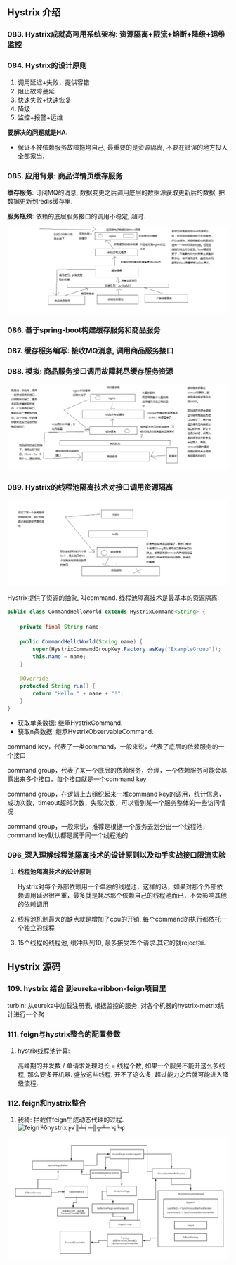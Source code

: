 ## Hystrix 介绍



### 083. Hystrix成就高可用系统架构: 资源隔离+限流+熔断+降级+运维监控



### 084. Hystrix的设计原则

1. 调用延迟+失败，提供容错
2. 阻止故障蔓延
3. 快速失败+快速恢复
4. 降级
5. 监控+报警+运维

**要解决的问题就是HA.**

- 保证不被依赖服务故障拖垮自己, 最重要的是资源隔离, 不要在错误的地方投入全部家当.



### 085. 应用背景: 商品详情页缓存服务

**缓存服务**: 订阅MQ的消息, 数据变更之后调用底层的数据源获取更新后的数据, 把数据更新到redis缓存里.

**服务瓶颈:** 依赖的底层服务接口的调用不稳定, 超时.

![大型电商网站的详情页系统的架构](4.%20Hystrix.assets/%E5%A4%A7%E5%9E%8B%E7%94%B5%E5%95%86%E7%BD%91%E7%AB%99%E7%9A%84%E8%AF%A6%E6%83%85%E9%A1%B5%E7%B3%BB%E7%BB%9F%E7%9A%84%E6%9E%B6%E6%9E%84.png)



### 086. 基于spring-boot构建缓存服务和商品服务



### 087. 缓存服务编写: 接收MQ消息, 调用商品服务接口



### 088. 模拟: 商品服务接口调用故障耗尽缓存服务资源

![商品服务接口导致缓存服务资源耗尽的问题](4.%20Hystrix.assets/%E5%95%86%E5%93%81%E6%9C%8D%E5%8A%A1%E6%8E%A5%E5%8F%A3%E5%AF%BC%E8%87%B4%E7%BC%93%E5%AD%98%E6%9C%8D%E5%8A%A1%E8%B5%84%E6%BA%90%E8%80%97%E5%B0%BD%E7%9A%84%E9%97%AE%E9%A2%98.png)



### 089. Hystrix的线程池隔离技术对接口调用资源隔离

![资源隔离生效的讲解](4.%20Hystrix.assets/%E8%B5%84%E6%BA%90%E9%9A%94%E7%A6%BB%E7%94%9F%E6%95%88%E7%9A%84%E8%AE%B2%E8%A7%A3.png)

Hystrix提供了资源的抽象, 叫command. 线程池隔离技术是最基本的资源隔离. 

```java
public class CommandHelloWorld extends HystrixCommand<String> {

    private final String name;

    public CommandHelloWorld(String name) {
        super(HystrixCommandGroupKey.Factory.asKey("ExampleGroup"));
        this.name = name;
    }

    @Override
    protected String run() {
        return "Hello " + name + "!";
    }
}
```

- 获取单条数据: 继承HystrixCommand.
- 获取n条数据: 继承HystrixObservableCommand.









command key，代表了一类command，一般来说，代表了底层的依赖服务的一个接口

command group，代表了某一个底层的依赖服务，合理，一个依赖服务可能会暴露出来多个接口，每个接口就是一个command key

command group，在逻辑上去组织起来一堆command key的调用，统计信息，成功次数，timeout超时次数，失败次数，可以看到某一个服务整体的一些访问情况

command group，一般来说，推荐是根据一个服务去划分出一个线程池，command key默认都是属于同一个线程池的











### 096_深入理解线程池隔离技术的设计原则以及动手实战接口限流实验

1. **线程池隔离技术的设计原则**

   Hystrix对每个外部依赖用一个单独的线程池，这样的话，如果对那个外部依赖调用延迟很严重，最多就是耗尽那个依赖自己的线程池而已，不会影响其他的依赖调用

2. 线程池机制最大的缺点就是增加了cpu的开销, 每个command的执行都依托一个独立的线程

3. 15个线程的线程池, 缓冲队列10, 最多接受25个请求.其它的就reject掉.









## Hystrix 源码

### 109. hystrix 结合 到eureka-ribbon-feign项目里

turbin: 从eureka中加载注册表, 根据监控的服务, 对各个机器的hystrix-metrix统计进行一个聚





### 111. feign与hystrix整合的配置参数

1. hystrix线程池计算: 

   高峰期的并发数 / 单请求处理时长 = 线程个数, 如果一个服务不能开这么多线程, 那么要多开机器. 盛放这些线程. 开不了这么多, 超过能力之后就可能进入降级流程.



### 112. feign和hystrix整合

1. 我猜: 拦截住feign生成动态代理的过程.![feign╙δhystrix╒√║╧╡─║╦╨─╘¡└φ](Hystrics.assets/feign%E2%95%99%CE%B4hystrix%E2%95%92%E2%88%9A%E2%95%91%E2%95%A7%E2%95%A1%E2%94%80%E2%95%91%E2%95%A6%E2%95%A8%E2%94%80%E2%95%98%C2%A1%E2%94%94%CF%86.png)

![启用hystrix之后生成feign动态代理的过程](4.%20Hystrix.assets/%E5%90%AF%E7%94%A8hystrix%E4%B9%8B%E5%90%8E%E7%94%9F%E6%88%90feign%E5%8A%A8%E6%80%81%E4%BB%A3%E7%90%86%E7%9A%84%E8%BF%87%E7%A8%8B.png)






















